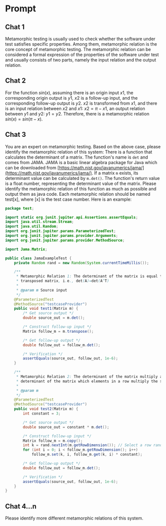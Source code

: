 # Prompt

## Chat 1

Metamorphic testing is usually used to check whether the software under test satisfies specific properties. Among them, metamorphic relation is the core concept of metamorphic testing. The metamorphic relation can be considered a formal expression of the properties of the software under test and usually consists of two parts, namely the input relation and the output relation.

## Chat 2

For the function $sin(x)$, assuming there is an origin input $x1$, the corresponding origin output is $y1$, $x2$ is a follow-up input, and the corresponding follow-up output is $y2$. $x2$ is transformed from $x1$, and there is an input relation between $x2$ and $x1$: $x2=\pi-x1$, an output relation between $y1$ and $y2$: $y1=y2$. Therefore, there is a metamorphic relation $sin(x)=sin(\pi-x)$.

## Chat 3

You are an expert on metamorphic testing. Based on the above case, please identify the metamorphic relation of this system: There is a function that calculates the determinant of a matrix. The function's name is `det` and comes from JAMA. JAMA is a basic linear algebra package for Java which can be downloaded from [https://math.nist.gov/javanumerics/jama/](https://math.nist.gov/javanumerics/jama/). If a matrix `m` exists, its determinant value can be calculated by `m.det()`. The function's return value is a float number, representing the determinant value of the matrix. Please identify the metamorphic relation of this function as much as possible and output them as java code. Each metamorphic relation should be named test[x], where [x] is the test case number. Here is an example:

```java
package test;

import static org.junit.jupiter.api.Assertions.assertEquals;
import java.util.stream.Stream;
import java.util.Random;
import org.junit.jupiter.params.ParameterizedTest;
import org.junit.jupiter.params.provider.Arguments;
import org.junit.jupiter.params.provider.MethodSource;

import Jama.Matrix;

public class JamaExampleTest {
    private Random rand = new Random(System.currentTimeMillis());

    /**
     * Metamorphic Relation 1: The determinant of the matrix is equal to the determinant of the
     * transposed matrix, i.e., det(A)=det(A^T)
     *
     * @param m Source input
     */
    @ParameterizedTest
    @MethodSource("testcaseProvider")
    public void test1(Matrix m) {
        /* Get source output */
        double source_out = m.det();

        /* Construct follow-up input */
        Matrix follow_m = m.transpose();

        /* Get follow-up output */
        double follow_out = follow_m.det();

        /* Verification */
        assertEquals(source_out, follow_out, 1e-6);
    }

    /**
     * Metamorphic Relation 2: The determinant of the matrix multiply a constant equals to the
     * determinant of the matrix which elements in a row multiply the same constant.
     *
     * @param m
     */
    @ParameterizedTest
    @MethodSource("testcaseProvider")
    public void test2(Matrix m) {
        int constant = 3;

        /* Get source output */
        double source_out = constant * m.det();

        /* Construct follow-up input */
        Matrix follow_m = m.copy();
        int k = rand.nextInt(m.getRowDimension()); // Select a row randomly
        for (int i = 0; i < follow_m.getRowDimension(); i++)
            follow_m.set(k, i, follow_m.get(k, i) * constant);

        /* Get follow-up output */
        double follow_out = follow_m.det();

        /* Verification */
        assertEquals(source_out, follow_out, 1e-6);
    }
}
```

## Chat 4...n

Please identify more different metamorphic relations of this system.
